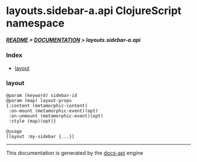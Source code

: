
# layouts.sidebar-a.api ClojureScript namespace

##### [README](../../../../README.md) > [DOCUMENTATION](../../../COVER.md) > layouts.sidebar-a.api

### Index

- [layout](#layout)

### layout

```
@param (keyword) sidebar-id
@param (map) layout-props
{:content (metamorphic-content)
 :on-mount (metamorphic-event)(opt)
 :on-unmount (metamorphic-event)(opt)
 :style (map)(opt)}
```

```
@usage
[layout :my-sidebar {...}]
```

---

This documentation is generated by the [docs-api](https://github.com/bithandshake/docs-api) engine

